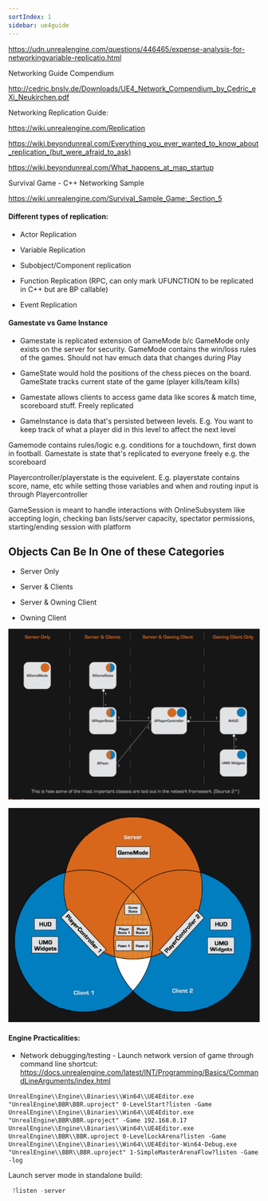 ```yaml
---
sortIndex: 1
sidebar: ue4guide
---
```


<https://udn.unrealengine.com/questions/446465/expense-analysis-for-networkingvariable-replicatio.html>

Networking Guide Compendium

<http://cedric.bnslv.de/Downloads/UE4_Network_Compendium_by_Cedric_eXi_Neukirchen.pdf>

Networking Replication Guide:

<https://wiki.unrealengine.com/Replication>

<https://wiki.beyondunreal.com/Everything_you_ever_wanted_to_know_about_replication_(but_were_afraid_to_ask)>

<https://wiki.beyondunreal.com/What_happens_at_map_startup>

Survival Game - C++ Networking Sample

<https://wiki.unrealengine.com/Survival_Sample_Game:_Section_5>

#### Different types of replication:

- Actor Replication

- Variable Replication

- Subobject/Component replication

- Function Replication (RPC, can only mark UFUNCTION to be replicated in C++ but are BP callable)

- Event Replication

#### Gamestate vs Game Instance

- Gamestate is replicated extension of GameMode b/c GameMode only exists on the server for security. GameMode contains the win/loss rules of the games. Should not hav emuch data that changes during Play

- GameState would hold the positions of the chess pieces on the board. GameState tracks current state of the game (player kills/team kills)

- Gamestate allows clients to access game data like scores & match time, scoreboard stuff. Freely replicated

- GameInstance is data that's persisted between levels. E.g. You want to keep track of what a player did in this level to affect the next level

Gamemode contains rules/logic e.g. conditions for a touchdown, first down in football. Gamestate is state that's replicated to everyone freely e.g. the scoreboard

Playercontroller/playerstate is the equivelent. E.g. playerstate contains score, name, etc while setting those variables and when and routing input is through Playercontroller

GameSession is meant to handle interactions with OnlineSubsystem like accepting login, checking ban lists/server capacity, spectator permissions, starting/ending session with platform

## Objects Can Be In One of these Categories

- Server Only

- Server & Clients

- Server & Owning Client

- Owning Client

![NetworkingOverview_ObjectsCategories](../assets/NetworkingOverview_ObjectsCategories.png)

![NetworkOverview_VennDiagram](../assets/NetworkOverview_VennDiagram.png)

#### Engine Practicalities:

- Network debugging/testing - Launch network version of game through command line shortcut: <https://docs.unrealengine.com/latest/INT/Programming/Basics/CommandLineArguments/index.html>

```batch
UnrealEngine\\Engine\\Binaries\\Win64\\UE4Editor.exe "UnrealEngine\BBR\BBR.uproject" 0-LevelStart?listen -Game
UnrealEngine\\Engine\\Binaries\\Win64\\UE4Editor.exe "UnrealEngine\BBR\BBR.uproject" -Game 192.168.0.17
UnrealEngine\\Engine\\Binaries\\Win64\\UE4Editor.exe
UnrealEngine\\BBR\\BBR.uproject 0-LevelLockArena?listen -Game
UnrealEngine\\Engine\\Binaries\\Win64\\UE4Editor-Win64-Debug.exe "UnrealEngine\\BBR\\BBR.uproject" 1-SimpleMasterArenaFlow?listen -Game -log
```

Launch server mode in standalone build:

```cpp
 ?listen -server
```
